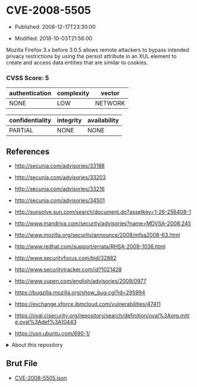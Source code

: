 # CVE-2008-5505

- Published: 2008-12-17T23:30:00

- Modified: 2018-10-03T21:56:00

Mozilla Firefox 3.x before 3.0.5 allows remote attackers to bypass intended privacy restrictions by using the persist attribute in an XUL element to create and access data entities that are similar to cookies.

### CVSS Score: **5**

| authentication | complexity | vector |
| --- | --- | --- |
| NONE | LOW | NETWORK |

| confidentiality | integrity | availability |
| --- | --- | --- |
| PARTIAL | NONE | NONE |

## References

* http://secunia.com/advisories/33188

* http://secunia.com/advisories/33203

* http://secunia.com/advisories/33216

* http://secunia.com/advisories/34501

* http://sunsolve.sun.com/search/document.do?assetkey=1-26-256408-1

* http://www.mandriva.com/security/advisories?name=MDVSA-2008:245

* http://www.mozilla.org/security/announce/2008/mfsa2008-63.html

* http://www.redhat.com/support/errata/RHSA-2008-1036.html

* http://www.securityfocus.com/bid/32882

* http://www.securitytracker.com/id?1021428

* http://www.vupen.com/english/advisories/2009/0977

* https://bugzilla.mozilla.org/show_bug.cgi?id=295994

* https://exchange.xforce.ibmcloud.com/vulnerabilities/47411

* https://oval.cisecurity.org/repository/search/definition/oval%3Aorg.mitre.oval%3Adef%3A10443

* https://usn.ubuntu.com/690-1/

<details>
<summary>About this repository</summary> 

  This repository is part of the project [Live Hack CVE](https://github.com/Live-Hack-CVE). Main website can be found [www.live-hack.org](https://www.live-hack.org) 
  
  Made by [Sn0wAlice](https://github.com/Sn0wAlice) for the people that care about security and need to have a feed of the latest CVEs. Hope you enjoy it, don't forget to star the repo and follow me on [Twitter](https://twitter.com/Sn0wAlice) and [Github](https://github.com/Sn0wAlice). And that is my [personnal website](https://www.alice-snow.me/)

  - [Home Page](https://github.com/Live-Hack-CVE)
  - [Framework](https://github.com/Live-Hack-CVE/cve-framework)
  - [CVE database](https://github.com/Live-Hack-CVE/full_database)
  - [Changelog](https://github.com/Live-Hack-CVE/Changelog)
</details>

## Brut File

* [CVE-2008-5505.json](https://raw.githubusercontent.com/Live-Hack-CVE/full_database/main/cves/2008/CVE-2008-5505.json)


